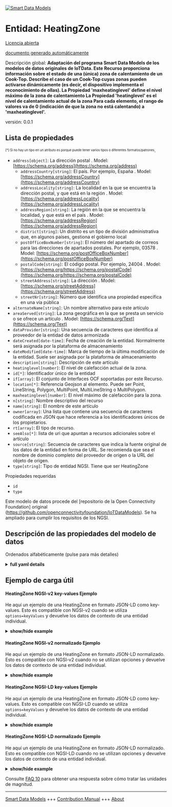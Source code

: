 <!-- 10-Header -->  
[![Smart Data Models](https://smartdatamodels.org/wp-content/uploads/2022/01/SmartDataModels_logo.png "Logo")](https://smartdatamodels.org)  
Entidad: HeatingZone  
====================<!-- /10-Header -->  
<!-- 15-License -->  
[Licencia abierta](https://github.com/smart-data-models//dataModel.OCF/blob/master/HeatingZone/LICENSE.md)  
[documento generado automáticamente](https://docs.google.com/presentation/d/e/2PACX-1vTs-Ng5dIAwkg91oTTUdt8ua7woBXhPnwavZ0FxgR8BsAI_Ek3C5q97Nd94HS8KhP-r_quD4H0fgyt3/pub?start=false&loop=false&delayms=3000#slide=id.gb715ace035_0_60)  
<!-- /15-License -->  
<!-- 20-Description -->  
Descripción global: **Adaptación del programa Smart Data Models de los modelos de datos originales de IoTData. Este Recurso proporciona información sobre el estado de una (única) zona de calentamiento de un Cook-Top. Describe el caso de un Cook-Top cuyas zonas pueden activarse dinámicamente (es decir, el dispositivo implementa el reconocimiento de ollas). La Propiedad 'maxheatinglevel' define el nivel máximo de la zona de calentamiento La Propiedad 'heatinglevel' es el nivel de calentamiento actual de la zona Para cada elemento, el rango de valores va de 0 (indicación de que la zona no está calentando) a 'maxheatinglevel'.**  
versión: 0.0.1  
<!-- /20-Description -->  
<!-- 30-PropertiesList -->  

## Lista de propiedades  

<sup><sub>[*] Si no hay un tipo en un atributo es porque puede tener varios tipos o diferentes formatos/patrones</sub></sup>.  
- `address[object]`: La dirección postal  . Model: [https://schema.org/address](https://schema.org/address)	- `addressCountry[string]`: El país. Por ejemplo, España  . Model: [https://schema.org/addressCountry](https://schema.org/addressCountry)  
	- `addressLocality[string]`: La localidad en la que se encuentra la dirección postal, y que está en la región  . Model: [https://schema.org/addressLocality](https://schema.org/addressLocality)  
	- `addressRegion[string]`: La región en la que se encuentra la localidad, y que está en el país  . Model: [https://schema.org/addressRegion](https://schema.org/addressRegion)  
	- `district[string]`: Un distrito es un tipo de división administrativa que, en algunos países, gestiona el gobierno local    
	- `postOfficeBoxNumber[string]`: El número del apartado de correos para las direcciones de apartados postales. Por ejemplo, 03578  . Model: [https://schema.org/postOfficeBoxNumber](https://schema.org/postOfficeBoxNumber)  
	- `postalCode[string]`: El código postal. Por ejemplo, 24004  . Model: [https://schema.org/https://schema.org/postalCode](https://schema.org/https://schema.org/postalCode)  
	- `streetAddress[string]`: La dirección  . Model: [https://schema.org/streetAddress](https://schema.org/streetAddress)  
	- `streetNr[string]`: Número que identifica una propiedad específica en una vía pública    
- `alternateName[string]`: Un nombre alternativo para este artículo  - `areaServed[string]`: La zona geográfica en la que se presta un servicio o se ofrece un artículo  . Model: [https://schema.org/Text](https://schema.org/Text)- `dataProvider[string]`: Una secuencia de caracteres que identifica al proveedor de la entidad de datos armonizada  - `dateCreated[date-time]`: Fecha de creación de la entidad. Normalmente será asignada por la plataforma de almacenamiento  - `dateModified[date-time]`: Marca de tiempo de la última modificación de la entidad. Suele ser asignada por la plataforma de almacenamiento  - `description[string]`: Descripción de este artículo  - `heatinglevel[number]`: El nivel de calefacción actual de la zona.  - `id[*]`: Identificador único de la entidad  - `if[array]`: El conjunto de Interfaces OCF soportadas por este Recurso.  - `location[*]`: Referencia Geojson al elemento. Puede ser Point, LineString, Polygon, MultiPoint, MultiLineString o MultiPolygon.  - `maxheatinglevel[number]`: El nivel máximo de calefacción para la zona.  - `n[string]`: Nombre descriptivo del recurso  - `name[string]`: El nombre de este artículo  - `owner[array]`: Una lista que contiene una secuencia de caracteres codificada en JSON que hace referencia a los identificadores únicos de los propietarios.  - `rt[array]`: El tipo de recurso.  - `seeAlso[*]`: lista de uri que apuntan a recursos adicionales sobre el artículo  - `source[string]`: Secuencia de caracteres que indica la fuente original de los datos de la entidad en forma de URL. Se recomienda que sea el nombre de dominio completo del proveedor de origen o la URL del objeto de origen.  - `type[string]`: Tipo de entidad NGSI. Tiene que ser HeatingZone  <!-- /30-PropertiesList -->  
<!-- 35-RequiredProperties -->  
Propiedades requeridas  
- `id`  - `type`  <!-- /35-RequiredProperties -->  
<!-- 40-RequiredProperties -->  
Este modelo de datos procede del [repositorio de la Open Connectivity Foundation] original (https://github.com/openconnectivityfoundation/IoTDataModels). Se ha ampliado para cumplir los requisitos de los NGSI.  
<!-- /40-RequiredProperties -->  
<!-- 50-DataModelHeader -->  
## Descripción de las propiedades del modelo de datos  
Ordenados alfabéticamente (pulse para más detalles)  
<!-- /50-DataModelHeader -->  
<!-- 60-ModelYaml -->  
<details><summary><strong>full yaml details</strong></summary>    
```yaml  
HeatingZone:    
  description: 'Smart Data Models Program adaptation of the original IoTData data Models. This Resource provides information about the status of a (single) heating zone of a Cook-Top. It describes the case of a Cook-Top whose zones can be activated dynamically (i.e. the device implements pot recognition). The Property ''maxheatinglevel'' defines the max level for the heating zone The Property ''heatinglevel'' is the current heating level of the zone   For each element, the value range is from 0 (indication that the zone is not heating) to ''maxheatinglevel''.'    
  properties:    
    address:    
      description: The mailing address    
      properties:    
        addressCountry:    
          description: 'The country. For example, Spain'    
          type: string    
          x-ngsi:    
            model: https://schema.org/addressCountry    
            type: Property    
        addressLocality:    
          description: 'The locality in which the street address is, and which is in the region'    
          type: string    
          x-ngsi:    
            model: https://schema.org/addressLocality    
            type: Property    
        addressRegion:    
          description: 'The region in which the locality is, and which is in the country'    
          type: string    
          x-ngsi:    
            model: https://schema.org/addressRegion    
            type: Property    
        district:    
          description: 'A district is a type of administrative division that, in some countries, is managed by the local government'    
          type: string    
          x-ngsi:    
            type: Property    
        postOfficeBoxNumber:    
          description: 'The post office box number for PO box addresses. For example, 03578'    
          type: string    
          x-ngsi:    
            model: https://schema.org/postOfficeBoxNumber    
            type: Property    
        postalCode:    
          description: 'The postal code. For example, 24004'    
          type: string    
          x-ngsi:    
            model: https://schema.org/https://schema.org/postalCode    
            type: Property    
        streetAddress:    
          description: The street address    
          type: string    
          x-ngsi:    
            model: https://schema.org/streetAddress    
            type: Property    
        streetNr:    
          description: Number identifying a specific property on a public street    
          type: string    
          x-ngsi:    
            type: Property    
      type: object    
      x-ngsi:    
        model: https://schema.org/address    
        type: Property    
    alternateName:    
      description: An alternative name for this item    
      type: string    
      x-ngsi:    
        type: Property    
    areaServed:    
      description: The geographic area where a service or offered item is provided    
      type: string    
      x-ngsi:    
        model: https://schema.org/Text    
        type: Property    
    dataProvider:    
      description: A sequence of characters identifying the provider of the harmonised data entity    
      type: string    
      x-ngsi:    
        type: Property    
    dateCreated:    
      description: Entity creation timestamp. This will usually be allocated by the storage platform    
      format: date-time    
      type: string    
      x-ngsi:    
        type: Property    
    dateModified:    
      description: Timestamp of the last modification of the entity. This will usually be allocated by the storage platform    
      format: date-time    
      type: string    
      x-ngsi:    
        type: Property    
    description:    
      description: A description of this item    
      type: string    
      x-ngsi:    
        type: Property    
    heatinglevel:    
      description: The current heating level for the zone.    
      readOnly: true    
      type: number    
      x-ngsi:    
        type: Property    
    id:    
      anyOf:    
        - description: Identifier format of any NGSI entity    
          maxLength: 256    
          minLength: 1    
          pattern: ^[\w\-\.\{\}\$\+\*\[\]`|~^@!,:\\]+$    
          type: string    
          x-ngsi:    
            type: Property    
        - description: Identifier format of any NGSI entity    
          format: uri    
          type: string    
          x-ngsi:    
            type: Property    
      description: Unique identifier of the entity    
      x-ngsi:    
        type: Property    
    if:    
      description: The OCF Interface set supported by this Resource.    
      items:    
        enum:    
          - oic.if.s    
          - oic.if.baseline    
        type: string    
      minItems: 2    
      readOnly: true    
      type: array    
      uniqueItems: true    
      x-ngsi:    
        type: Property    
    location:    
      description: 'Geojson reference to the item. It can be Point, LineString, Polygon, MultiPoint, MultiLineString or MultiPolygon'    
      oneOf:    
        - description: Geojson reference to the item. Point    
          properties:    
            bbox:    
              items:    
                type: number    
              minItems: 4    
              type: array    
            coordinates:    
              items:    
                type: number    
              minItems: 2    
              type: array    
            type:    
              enum:    
                - Point    
              type: string    
          required:    
            - type    
            - coordinates    
          title: GeoJSON Point    
          type: object    
          x-ngsi:    
            type: GeoProperty    
        - description: Geojson reference to the item. LineString    
          properties:    
            bbox:    
              items:    
                type: number    
              minItems: 4    
              type: array    
            coordinates:    
              items:    
                items:    
                  type: number    
                minItems: 2    
                type: array    
              minItems: 2    
              type: array    
            type:    
              enum:    
                - LineString    
              type: string    
          required:    
            - type    
            - coordinates    
          title: GeoJSON LineString    
          type: object    
          x-ngsi:    
            type: GeoProperty    
        - description: Geojson reference to the item. Polygon    
          properties:    
            bbox:    
              items:    
                type: number    
              minItems: 4    
              type: array    
            coordinates:    
              items:    
                items:    
                  items:    
                    type: number    
                  minItems: 2    
                  type: array    
                minItems: 4    
                type: array    
              type: array    
            type:    
              enum:    
                - Polygon    
              type: string    
          required:    
            - type    
            - coordinates    
          title: GeoJSON Polygon    
          type: object    
          x-ngsi:    
            type: GeoProperty    
        - description: Geojson reference to the item. MultiPoint    
          properties:    
            bbox:    
              items:    
                type: number    
              minItems: 4    
              type: array    
            coordinates:    
              items:    
                items:    
                  type: number    
                minItems: 2    
                type: array    
              type: array    
            type:    
              enum:    
                - MultiPoint    
              type: string    
          required:    
            - type    
            - coordinates    
          title: GeoJSON MultiPoint    
          type: object    
          x-ngsi:    
            type: GeoProperty    
        - description: Geojson reference to the item. MultiLineString    
          properties:    
            bbox:    
              items:    
                type: number    
              minItems: 4    
              type: array    
            coordinates:    
              items:    
                items:    
                  items:    
                    type: number    
                  minItems: 2    
                  type: array    
                minItems: 2    
                type: array    
              type: array    
            type:    
              enum:    
                - MultiLineString    
              type: string    
          required:    
            - type    
            - coordinates    
          title: GeoJSON MultiLineString    
          type: object    
          x-ngsi:    
            type: GeoProperty    
        - description: Geojson reference to the item. MultiLineString    
          properties:    
            bbox:    
              items:    
                type: number    
              minItems: 4    
              type: array    
            coordinates:    
              items:    
                items:    
                  items:    
                    items:    
                      type: number    
                    minItems: 2    
                    type: array    
                  minItems: 4    
                  type: array    
                type: array    
              type: array    
            type:    
              enum:    
                - MultiPolygon    
              type: string    
          required:    
            - type    
            - coordinates    
          title: GeoJSON MultiPolygon    
          type: object    
          x-ngsi:    
            type: GeoProperty    
      x-ngsi:    
        type: GeoProperty    
    maxheatinglevel:    
      description: The maximum heating level for the zone.    
      readOnly: true    
      type: number    
      x-ngsi:    
        type: Property    
    n:    
      description: Friendly name of the Resource    
      maxLength: 64    
      readOnly: true    
      type: string    
      x-ngsi:    
        type: Property    
    name:    
      description: The name of this item    
      type: string    
      x-ngsi:    
        type: Property    
    owner:    
      description: A List containing a JSON encoded sequence of characters referencing the unique Ids of the owner(s)    
      items:    
        anyOf:    
          - description: Identifier format of any NGSI entity    
            maxLength: 256    
            minLength: 1    
            pattern: ^[\w\-\.\{\}\$\+\*\[\]`|~^@!,:\\]+$    
            type: string    
            x-ngsi:    
              type: Property    
          - description: Identifier format of any NGSI entity    
            format: uri    
            type: string    
            x-ngsi:    
              type: Property    
        description: Unique identifier of the entity    
        x-ngsi:    
          type: Property    
      type: array    
      x-ngsi:    
        type: Property    
    rt:    
      description: The Resource Type.    
      items:    
        enum:    
          - oic.r.heatingzone    
        maxLength: 64    
        type: string    
      minItems: 1    
      readOnly: true    
      type: array    
      uniqueItems: true    
      x-ngsi:    
        type: Property    
    seeAlso:    
      description: list of uri pointing to additional resources about the item    
      oneOf:    
        - items:    
            format: uri    
            type: string    
          minItems: 1    
          type: array    
        - format: uri    
          type: string    
      x-ngsi:    
        type: Property    
    source:    
      description: 'A sequence of characters giving the original source of the entity data as a URL. Recommended to be the fully qualified domain name of the source provider, or the URL to the source object'    
      type: string    
      x-ngsi:    
        type: Property    
    type:    
      description: NGSI entity type. It has to be HeatingZone    
      enum:    
        - HeatingZone    
      type: string    
      x-ngsi:    
        type: Property    
  required:    
    - id    
    - type    
  type: object    
  x-derived-from: https://github.com/OpenInterConnect/IoTDataModels/blob/master/HeatingZoneResURI.swagger.json    
  x-disclaimer: 'Redistribution and use in source and binary forms, with or without modification, are permitted  provided that the license conditions are met. Copyleft (c) 2022 Contributors to Smart Data Models Program'    
  x-license-url: https://github.com/smart-data-models/dataModel.OCF/blob/master/HeatingZone/LICENSE.md    
  x-model-schema: https://smart-data-models.github.io/dataModel.IoTDataModels/HeatingZone/schema.json    
  x-model-tags: OCF    
  x-version: 0.0.1    
```  
</details>    
<!-- /60-ModelYaml -->  
<!-- 70-MiddleNotes -->  
<!-- /70-MiddleNotes -->  
<!-- 80-Examples -->  
## Ejemplo de carga útil  
#### HeatingZone NGSI-v2 key-values Ejemplo  
He aquí un ejemplo de una HeatingZone en formato JSON-LD como key-values. Esto es compatible con NGSI-v2 cuando se utiliza `options=keyValues` y devuelve los datos de contexto de una entidad individual.  
<details><summary><strong>show/hide example</strong></summary>    
```json  
{  
    "id": "urn:ngsi-ld:HeatingZone:id:WYRW:78551335",  
    "dateCreated": "1994-05-25T00:16:38Z",  
    "dateModified": "1973-08-12T04:18:53Z",  
    "source": "Compar",  
    "name": "Receive material fear avoid culture staff cut thousand.",  
    "alternateName": "Education week risk spring let.",  
    "description": "Great discuss administration money care. Business factor team begin.",  
    "dataProvider": "Too yeah through born since contain pressure. Good season perform bal",  
    "owner": [  
        "urn:ngsi-ld:HeatingZone:items:BPLI:90016877",  
        "urn:ngsi-ld:HeatingZone:items:KNJW:15261328"  
    ],  
    "seeAlso": [  
        "urn:ngsi-ld:HeatingZone:items:ZCSB:30140728"  
    ],  
    "location": {  
        "type": "Point",  
        "coordinates": [  
            73.9101395,  
            56.752641  
        ]  
    },  
    "address": {  
        "streetAddress": "Story although test pressure recently daughter. Very hear audience occur senior live environmen",  
        "addressLocality": "Tree a example bring just old. Attention dog outside part. Although this animal space.",  
        "addressRegion": "Mind traditional certainly name present yourself. Oil another operation unit board bring sometimes.",  
        "addressCountry": "Fall choose act statement grow ten exist. Relate relationship south say four bed. Service at Congress cell card.",  
        "postalCode": "Happen case pattern call six camera. Smile place wind page newspaper theory board. Moment less compare suggest p",  
        "postOfficeBoxNumber": "Case political usually down president owner contain. C",  
        "streetNr": "You head start. Understand mind best follow. East public return believe policy un",  
        "district": "Throw law avoid pull why suffer century. Former certainly black."  
    },  
    "areaServed": "Idea direction development exactly contain a",  
    "rt": [  
        "oic.r.heatingzone"  
    ],  
    "heatinglevel": 864,  
    "maxheatinglevel": 864,  
    "n": "American whole magazine truth stop whose. On traditi",  
    "if": [  
        "oic.if.s",  
        "oic.if.baseline"  
    ],  
    "type": "HeatingZone"  
}  
```  
</details>  
#### HeatingZone NGSI-v2 normalizado Ejemplo  
He aquí un ejemplo de una HeatingZone en formato JSON-LD normalizado. Esto es compatible con NGSI-v2 cuando no se utilizan opciones y devuelve los datos de contexto de una entidad individual.  
<details><summary><strong>show/hide example</strong></summary>    
```json  
{  
    "id": "urn:ngsi-ld:HeatingZone:id:WYRW:78551335",  
    "dateCreated": {  
        "type": "DateTime",  
        "value": "1994-05-25T00:16:38Z"  
    },  
    "dateModified": {  
        "type": "DateTime",  
        "value": "1973-08-12T04:18:53Z"  
    },  
    "source": {  
        "type": "Text",  
        "value": "Compar"  
    },  
    "name": {  
        "type": "Text",  
        "value": "Receive material fear avoid culture staff cut thousand."  
    },  
    "alternateName": {  
        "type": "Text",  
        "value": "Education week risk spring let."  
    },  
    "description": {  
        "type": "Text",  
        "value": "Great discuss administration money care. Business factor team begin."  
    },  
    "dataProvider": {  
        "type": "Text",  
        "value": "Too yeah through born since contain pressure. Good season perform bal"  
    },  
    "owner": {  
        "type": "StructuredValue",  
        "value": [  
            "urn:ngsi-ld:HeatingZone:items:BPLI:90016877",  
            "urn:ngsi-ld:HeatingZone:items:KNJW:15261328"  
        ]  
    },  
    "seeAlso": {  
        "type": "StructuredValue",  
        "value": [  
            "urn:ngsi-ld:HeatingZone:items:ZCSB:30140728"  
        ]  
    },  
    "location": {  
        "type": "geo:json",  
        "value": {  
            "type": "Point",  
            "coordinates": [  
                73.9101395,  
                56.752641  
            ]  
        }  
    },  
    "address": {  
        "type": "StructuredValue",  
        "value": {  
            "streetAddress": "Story although test pressure recently daughter. Very hear audience occur senior live environmen",  
            "addressLocality": "Tree a example bring just old. Attention dog outside part. Although this animal space.",  
            "addressRegion": "Mind traditional certainly name present yourself. Oil another operation unit board bring sometimes.",  
            "addressCountry": "Fall choose act statement grow ten exist. Relate relationship south say four bed. Service at Congress cell card.",  
            "postalCode": "Happen case pattern call six camera. Smile place wind page newspaper theory board. Moment less compare suggest p",  
            "postOfficeBoxNumber": "Case political usually down president owner contain. C",  
            "streetNr": "You head start. Understand mind best follow. East public return believe policy un",  
            "district": "Throw law avoid pull why suffer century. Former certainly black."  
        }  
    },  
    "areaServed": {  
        "type": "Text",  
        "value": "Idea direction development exactly contain a"  
    },  
    "rt": {  
        "type": "StructuredValue",  
        "value": [  
            "oic.r.heatingzone"  
        ]  
    },  
    "heatinglevel": {  
        "type": "Number",  
        "value": 864  
    },  
    "maxheatinglevel": {  
        "type": "Number",  
        "value": 864  
    },  
    "n": {  
        "type": "Text",  
        "value": "American whole magazine truth stop whose. On traditi"  
    },  
    "if": {  
        "type": "StructuredValue",  
        "value": [  
            "oic.if.s",  
            "oic.if.baseline"  
        ]  
    },  
    "type": "HeatingZone"  
}  
```  
</details>  
#### HeatingZone NGSI-LD key-values Ejemplo  
He aquí un ejemplo de una HeatingZone en formato JSON-LD como key-values. Esto es compatible con NGSI-LD cuando se utiliza `options=keyValues` y devuelve los datos de contexto de una entidad individual.  
<details><summary><strong>show/hide example</strong></summary>    
```json  
{  
    "id": "urn:ngsi-ld:HeatingZone:id:WYRW:78551335",  
    "dateCreated": "1994-05-25T00:16:38Z",  
    "dateModified": "1973-08-12T04:18:53Z",  
    "source": "Compar",  
    "name": "Receive material fear avoid culture staff cut thousand.",  
    "alternateName": "Education week risk spring let.",  
    "description": "Great discuss administration money care. Business factor team begin.",  
    "dataProvider": "Too yeah through born since contain pressure. Good season perform bal",  
    "owner": [  
        "urn:ngsi-ld:HeatingZone:items:BPLI:90016877",  
        "urn:ngsi-ld:HeatingZone:items:KNJW:15261328"  
    ],  
    "seeAlso": [  
        "urn:ngsi-ld:HeatingZone:items:ZCSB:30140728"  
    ],  
    "location": {  
        "type": "Point",  
        "coordinates": [  
            73.9101395,  
            56.752641  
        ]  
    },  
    "address": {  
        "streetAddress": "Story although test pressure recently daughter. Very hear audience occur senior live environmen",  
        "addressLocality": "Tree a example bring just old. Attention dog outside part. Although this animal space.",  
        "addressRegion": "Mind traditional certainly name present yourself. Oil another operation unit board bring sometimes.",  
        "addressCountry": "Fall choose act statement grow ten exist. Relate relationship south say four bed. Service at Congress cell card.",  
        "postalCode": "Happen case pattern call six camera. Smile place wind page newspaper theory board. Moment less compare suggest p",  
        "postOfficeBoxNumber": "Case political usually down president owner contain. C",  
        "streetNr": "You head start. Understand mind best follow. East public return believe policy un",  
        "district": "Throw law avoid pull why suffer century. Former certainly black."  
    },  
    "areaServed": "Idea direction development exactly contain a",  
    "rt": [  
        "oic.r.heatingzone"  
    ],  
    "heatinglevel": 864,  
    "maxheatinglevel": 864,  
    "n": "American whole magazine truth stop whose. On traditi",  
    "if": [  
        "oic.if.s",  
        "oic.if.baseline"  
    ],  
    "type": "HeatingZone",  
    "@context": [  
        "https://smartdatamodels.org/context.jsonld"  
    ]  
}  
```  
</details>  
#### HeatingZone NGSI-LD normalizado Ejemplo  
He aquí un ejemplo de una HeatingZone en formato JSON-LD normalizado. Esto es compatible con NGSI-LD cuando no se utilizan opciones y devuelve los datos de contexto de una entidad individual.  
<details><summary><strong>show/hide example</strong></summary>    
```json  
{  
    "id": "urn:ngsi-ld:HeatingZone:id:WYRW:78551335",  
    "dateCreated": {  
        "type": "Property",  
        "value": {  
            "@type": "DateTime",  
            "@value": "1994-05-25T00:16:38Z"  
        }  
    },  
    "dateModified": {  
        "type": "Property",  
        "value": {  
            "@type": "DateTime",  
            "@value": "1973-08-12T04:18:53Z"  
        }  
    },  
    "source": {  
        "type": "Property",  
        "value": "Compar"  
    },  
    "name": {  
        "type": "Property",  
        "value": "Receive material fear avoid culture staff cut thousand."  
    },  
    "alternateName": {  
        "type": "Property",  
        "value": "Education week risk spring let."  
    },  
    "description": {  
        "type": "Property",  
        "value": "Great discuss administration money care. Business factor team begin."  
    },  
    "dataProvider": {  
        "type": "Property",  
        "value": "Too yeah through born since contain pressure. Good season perform bal"  
    },  
    "owner": {  
        "type": "Property",  
        "value": [  
            "urn:ngsi-ld:HeatingZone:items:BPLI:90016877",  
            "urn:ngsi-ld:HeatingZone:items:KNJW:15261328"  
        ]  
    },  
    "seeAlso": {  
        "type": "Property",  
        "value": [  
            "urn:ngsi-ld:HeatingZone:items:ZCSB:30140728"  
        ]  
    },  
    "location": {  
        "type": "GeoProperty",  
        "value": {  
            "type": "Point",  
            "coordinates": [  
                73.9101395,  
                56.752641  
            ]  
        }  
    },  
    "address": {  
        "type": "Property",  
        "value": {  
            "streetAddress": "Story although test pressure recently daughter. Very hear audience occur senior live environmen",  
            "addressLocality": "Tree a example bring just old. Attention dog outside part. Although this animal space.",  
            "addressRegion": "Mind traditional certainly name present yourself. Oil another operation unit board bring sometimes.",  
            "addressCountry": "Fall choose act statement grow ten exist. Relate relationship south say four bed. Service at Congress cell card.",  
            "postalCode": "Happen case pattern call six camera. Smile place wind page newspaper theory board. Moment less compare suggest p",  
            "postOfficeBoxNumber": "Case political usually down president owner contain. C",  
            "streetNr": "You head start. Understand mind best follow. East public return believe policy un",  
            "district": "Throw law avoid pull why suffer century. Former certainly black."  
        }  
    },  
    "areaServed": {  
        "type": "Property",  
        "value": "Idea direction development exactly contain a"  
    },  
    "rt": {  
        "type": "Property",  
        "value": [  
            "oic.r.heatingzone"  
        ]  
    },  
    "heatinglevel": {  
        "type": "Property",  
        "value": 864  
    },  
    "maxheatinglevel": {  
        "type": "Property",  
        "value": 864  
    },  
    "n": {  
        "type": "Property",  
        "value": "American whole magazine truth stop whose. On traditi"  
    },  
    "if": {  
        "type": "Property",  
        "value": [  
            "oic.if.s",  
            "oic.if.baseline"  
        ]  
    },  
    "type": "HeatingZone",  
    "@context": [  
        "https://smartdatamodels.org/context.jsonld"  
    ]  
}  
```  
</details><!-- /80-Examples -->  
<!-- 90-FooterNotes -->  
<!-- /90-FooterNotes -->  
<!-- 95-Units -->  
Consulte [FAQ 10](https://smartdatamodels.org/index.php/faqs/) para obtener una respuesta sobre cómo tratar las unidades de magnitud.  
<!-- /95-Units -->  
<!-- 97-LastFooter -->  
---  
[Smart Data Models](https://smartdatamodels.org) +++ [Contribution Manual](https://bit.ly/contribution_manual) +++ [About](https://bit.ly/Introduction_SDM)<!-- /97-LastFooter -->  
